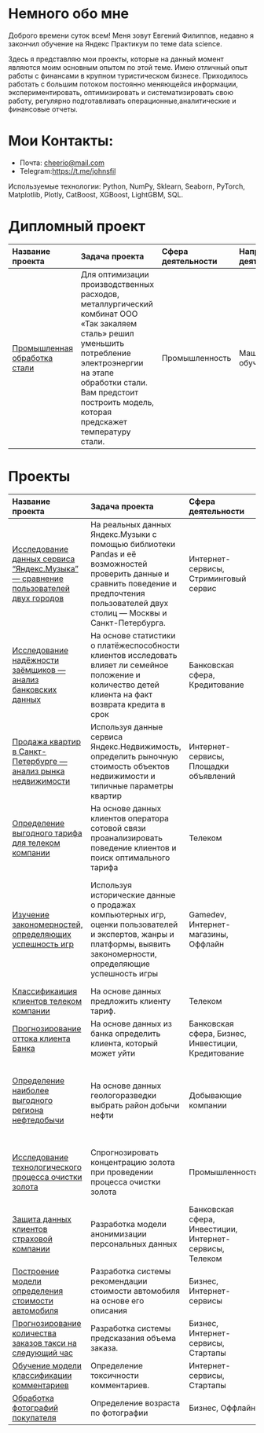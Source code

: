 # Немного обо мне
Доброго времени суток всем! Меня зовут Евгений Филиппов, недавно я закончил обучение на Яндекс Практикум по теме data scienсe. 

Здесь я представляю мои проекты,
которые на данный момент являются моим основным опытом по этой теме. Имею отличный опыт работы с финансами в крупном туристическом бизнесе.
Приходилось работать с большим потоком постоянно меняющейся информации, экспериментировать, оптимизировать и систематизировать свою работу, регулярно подготавливать операционные,аналитические и финансовые отчеты.

# Мои Контакты:

 - Почта: cheerio@mail.com
 - Telegram:https://t.me/johnsfil

Используемые технологии: Python, NumPy, Sklearn, Seaborn, PyTorch, Matplotlib, Plotly, CatBoost, XGBoost, LightGBM, SQL.


# Дипломный проект

 | Название проекта | Задача проекта | Сфера деятельности | Направление деятельности | Навыки и инструменты |
| :-----------| :----------- | :----------- |  :----------- |  :----------- |
| [Промышленная обработка стали](https://github.com/Filruru/YP_projects/tree/main/P14_steeel_producrion)|Для оптимизации производственных расходов, металлургический комбинат ООО «Так закаляем сталь» решил уменьшить потребление электроэнергии на этапе обработки стали. Вам предстоит построить модель, которая предскажет температуру стали.|Промышленность|Машинное обучение|Python,Pandas,Matplotlib, Seaborn, NumPy, Sklearn, CatBoost, LightGBM, исследовательский анализ


# Проекты 

 | Название проекта | Задача проекта | Сфера деятельности | Направление деятельности | Навыки и инструменты |
| :-----------| :----------- | :----------- |  :----------- |  :----------- |
| [Исследование данных сервиса “Яндекс.Музыка” — сравнение пользователей двух городов](https://github.com/Filruru/YP_projects/tree/main/P15_yandex_muz)|На реальных данных Яндекс.Музыки c помощью библиотеки Pandas и её возможностей проверить данные и сравнить поведение и предпочтения пользователей двух столиц — Москвы и Санкт-Петербурга.|Интернет-сервисы, Стриминговый сервис|Data Analyst|Pandas, Python
| [Исследование надёжности заёмщиков — анализ банковских данных](https://github.com/Filruru/YP_projects/tree/main/P1_bank_borrowers_assessment) |На основе статистики о платёжеспособности клиентов исследовать влияет ли семейное положение и количество детей клиента на факт возврата кредита в срок|Банковская сфера, Кредитование|Data Analyst, Финансовый аналитик|Pandas, Python, предобработка данных
| [Продажа квартир в Санкт-Петербурге — анализ рынка недвижимости](https://github.com/Filruru/YP_projects/tree/main/P2_flat_sales) |Используя данные сервиса Яндекс.Недвижимость, определить рыночную стоимость объектов недвижимости и типичные параметры квартир |Интернет-сервисы,  Площадки объявлений|Data Analyst, Fraud-аналитик, Маркетинг-аналитик|Matplotlib, Pandas, Python, визуализация данных, исследовательский анализ данных, предобработка данных
| [Определение выгодного тарифа для телеком компании](https://github.com/Filruru/YP_projects/tree/main/P3_mobile_operator_tariffs_analysis) |На основе данных клиентов оператора сотовой связи проанализировать поведение клиентов и поиск оптимального тарифа |Телеком| Data Analyst, Маркетинг-аналитик, Продуктовый аналитик| Matplotlib, NumPy, Pandas, Python, SciPy, описательная статистика, проверка статистических гипотез
| [Изучение закономерностей, определяющих успешность игр](https://github.com/Filruru/YP_projects/tree/main/P4_computer_games) |Используя исторические данные о продажах компьютерных игр, оценки пользователей и экспертов, жанры и платформы, выявить закономерности, определяющие успешность игры |Gamedev, Интернет-магазины, Оффлайн|Маркетинг-аналитик|Matplotlib, NumPy, Pandas, Python, визуализация данных, исследовательский анализ данных, описательная статистика, предобработка данных, проверка статистических гипотез
| [Классификаиция клиентов телеком компании](https://github.com/Filruru/YP_projects/tree/main/P5_mobile_operator_tariffs_recommendation) |На основе данных предложить клиенту тариф.|Телеком| Классификация, Машинное обучение|Matplotlib, Pandas, Python, Scikit-learn
| [Прогнозирование оттока клиента Банка](https://github.com/Filruru/YP_projects/tree/main/P6_bank_customer_outflow) |На основе данных из банка определить клиента, который может уйти |Банковская сфера, Бизнес, Инвестиции, Кредитование| Классификация, Машинное обучение|Matplotlib, Pandas, Scikit-learn
| [Определение наиболее выгодного региона нефтедобычи](https://github.com/Filruru/YP_projects/tree/main/P7_oil_well_location_choosing) |На основе данных геологоразведки выбрать район добычи нефти|Добывающие компании| Машинное обучение, Разработка бизнес-модели, Регррессия, Финансовый аналитик|Pandas, Scikit-learn, бутстреп
| [Исследование технологического процесса очистки золота](https://github.com/Filruru/YP_projects/tree/main/P8_gold_mining) |Спрогнозировать концентрацию золота при проведении процесса очистки золота|Промышленность |Аналитик (универсал), Машинное обучение |Matplotlib, NumPy, Pandas, Python, Scikit-learn, исследовательский анализ данных, визуализация данных
| [Защита данных клиентов страховой компании](https://github.com/Filruru/YP_projects/tree/main/P9_personal_data_protection) |Разработка модели анонимизации персональных данных|Банковская сфера, Инвестиции, Интернет-сервисы, Телеком|Машинное обучение |NumPy, Python, Scikit-learn
| [Построение модели определения стоимости автомобиля](https://github.com/Filruru/YP_projects/tree/main/P10_avto_cost_determination) |Разработка системы рекомендации стоимости автомобиля на основе его описания|Бизнес, Интернет-сервисы|Машинное обучение |Pandas,Python,lightgbm
| [Прогнозирование количества заказов такси на следующий час](https://github.com/Filruru/YP_projects/tree/main/P11_taxi_orders_forecast) |Разработка системы предсказания объема заказа.|Бизнес, Интернет-сервисы, Стартапы |Машинное обучение |Pandas, Python, Scikit-learn, statsmodels
| [Обучение модели классификации комментариев](https://github.com/Filruru/YP_projects/tree/main/P12_user_comments_classification) |Определение токсичности комментариев.|Интернет-сервисы, Стартапы|NLP, Машинное обучение |BERT, Pandas, Python, nltk, tf-idf
| [Обработка фотографий покупателя](https://github.com/Filruru/YP_projects/tree/main/P13_buyers_age_determining) |Определение возраста по фотографии|Бизнес, Оффлайн|CV, Машинное обучение|Keras, Python
